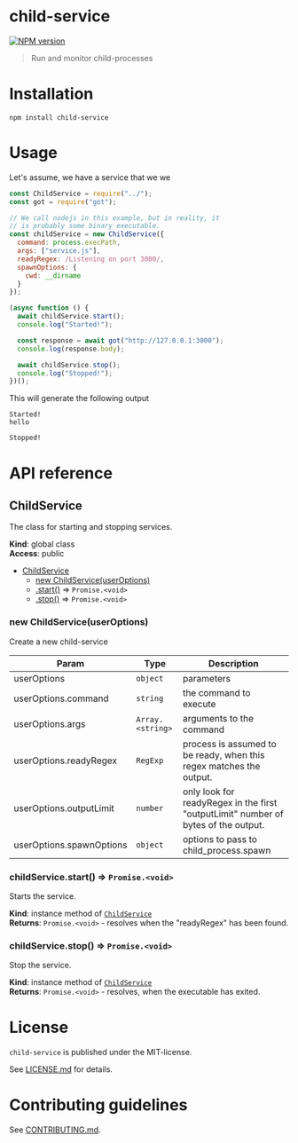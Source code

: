 # child-service

[![NPM version](https://img.shields.io/npm/v/child-service.svg)](https://npmjs.com/package/child-service)

> Run and monitor child-processes

# Installation

```
npm install child-service
```

# Usage

Let's assume, we have a service that we we

```js
const ChildService = require("../");
const got = require("got");

// We call nodejs in this example, but in reality, it
// is probably some binary executable.
const childService = new ChildService({
  command: process.execPath,
  args: ["service.js"],
  readyRegex: /Listening on port 3000/,
  spawnOptions: {
    cwd: __dirname
  }
});

(async function () {
  await childService.start();
  console.log("Started!");

  const response = await got("http://127.0.0.1:3000");
  console.log(response.body);

  await childService.stop();
  console.log("Stopped!");
})();
```

This will generate the following output

```
Started!
hello

Stopped!
```

# API reference

<a name="ChildService"></a>

## ChildService

The class for starting and stopping services.

**Kind**: global class  
**Access**: public

- [ChildService](#ChildService)
  - [new ChildService(userOptions)](#new_ChildService_new)
  - [.start()](#ChildService+start) ⇒ <code>Promise.&lt;void&gt;</code>
  - [.stop()](#ChildService+stop) ⇒ <code>Promise.&lt;void&gt;</code>

<a name="new_ChildService_new"></a>

### new ChildService(userOptions)

Create a new child-service

| Param | Type | Description |
| --- | --- | --- |
| userOptions | <code>object</code> | parameters |
| userOptions.command | <code>string</code> | the command to execute |
| userOptions.args | <code>Array.&lt;string&gt;</code> | arguments to the command |
| userOptions.readyRegex | <code>RegExp</code> | process is assumed to be ready, when this regex matches the output. |
| userOptions.outputLimit | <code>number</code> | only look for readyRegex in the first "outputLimit" number of bytes of the output. |
| userOptions.spawnOptions | <code>object</code> | options to pass to child_process.spawn |

<a name="ChildService+start"></a>

### childService.start() ⇒ <code>Promise.&lt;void&gt;</code>

Starts the service.

**Kind**: instance method of [<code>ChildService</code>](#ChildService)  
**Returns**: <code>Promise.&lt;void&gt;</code> - resolves when the "readyRegex" has been found.  
<a name="ChildService+stop"></a>

### childService.stop() ⇒ <code>Promise.&lt;void&gt;</code>

Stop the service.

**Kind**: instance method of [<code>ChildService</code>](#ChildService)  
**Returns**: <code>Promise.&lt;void&gt;</code> - resolves, when the executable has exited.

# License

`child-service` is published under the MIT-license.

See [LICENSE.md](LICENSE.md) for details.

# Contributing guidelines

See [CONTRIBUTING.md](CONTRIBUTING.md).
